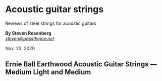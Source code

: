 # Acoustic guitar strings
Reviews of steel strings for acoustic guitars

**By Steven Rosenberg**
<br/>*steven@passthejoe.net*

Nov. 23, 2020

## Ernie Ball Earthwood Acoustic Guitar Strings — Medium Light and Medium
